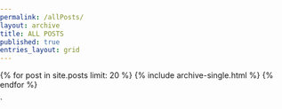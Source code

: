 ```yaml
---
permalink: /allPosts/
layout: archive
title: ALL POSTS
published: true
entries_layout: grid
---
```

{% for post in site.posts limit: 20 %}
  {% include archive-single.html %}
{% endfor %}

<style>
html { height: 100% }
body
{
    margin: 0;
    padding: 0;
    height: 100%;
    overflow: hidden;
    background-image: url(/assets/images/all.jpg);
    background-repeat: no-repeat;
    background-size: cover;
}
</style>`


